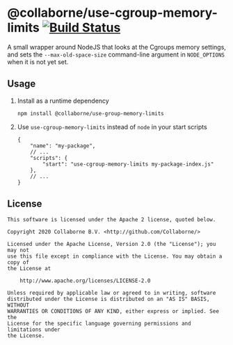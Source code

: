 # @collaborne/use-cgroup-memory-limits [![Build Status](https://travis-ci.com/Collaborne/node-use-cgroup-memory-limits.svg?branch=main)](https://travis-ci.com/Collaborne/node-use-cgroup-memory-limits)

A small wrapper around NodeJS that looks at the Cgroups memory settings, and sets the `--max-old-space-size` command-line argument in `NODE_OPTIONS` when it is not yet set.

## Usage

1. Install as a runtime dependency

   ```sh
   npm install @collaborne/use-group-memory-limits
   ```

2. Use `use-cgroup-memory-limits` instead of `node` in your start scripts

   ```jsonc
   {
       "name": "my-package",
       // ...
       "scripts": {
           "start": "use-cgroup-memory-limits my-package-index.js"
       },
       // ...
   }
   ```

## License


```LICENSE
This software is licensed under the Apache 2 license, quoted below.

Copyright 2020 Collaborne B.V. <http://github.com/Collaborne/>

Licensed under the Apache License, Version 2.0 (the "License"); you may not
use this file except in compliance with the License. You may obtain a copy of
the License at

    http://www.apache.org/licenses/LICENSE-2.0

Unless required by applicable law or agreed to in writing, software
distributed under the License is distributed on an "AS IS" BASIS, WITHOUT
WARRANTIES OR CONDITIONS OF ANY KIND, either express or implied. See the
License for the specific language governing permissions and limitations under
the License.
```